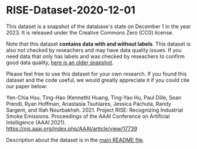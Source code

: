# RISE-Dataset-2020-12-01
This dataset is a snapshot of the database's state on December 1 in the year 2023. It is released under the Creative Commons Zero (CC0) license.

Note that this dataset **contains data with and without labels**. This dataset is also not checked by reseachers and may have data quality issues. If you need data that only has labels and was checked by reseachers to confirm good data quality, [here is an older snapshot](../2020-02-24/).

Please feel free to use this dataset for your own research. If you found this dataset and the code useful, we would greatly appreciate it if you could cite our paper below:

Yen-Chia Hsu, Ting-Hao (Kenneth) Huang, Ting-Yao Hu, Paul Dille, Sean Prendi, Ryan Hoffman, Anastasia Tsuhlares, Jessica Pachuta, Randy Sargent, and Illah Nourbakhsh. 2021. Project RISE: Recognizing Industrial Smoke Emissions. Proceedings of the AAAI Conference on Artificial Intelligence (AAAI 2021). https://ojs.aaai.org/index.php/AAAI/article/view/17739

Description about the dataset is in the [main README file](/README.md#dataset).
